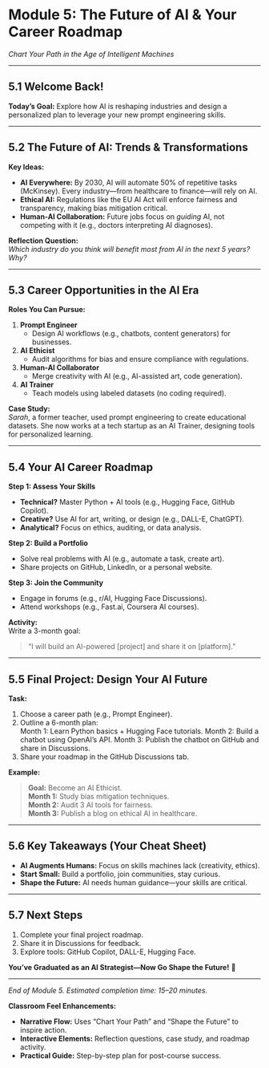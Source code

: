 # Module 5: The Future of AI & Your Career Roadmap  
*Chart Your Path in the Age of Intelligent Machines*  

---

## 5.1 Welcome Back!  
**Today’s Goal:** Explore how AI is reshaping industries and design a personalized plan to leverage your new prompt engineering skills.  

---

## 5.2 The Future of AI: Trends & Transformations  
**Key Ideas:**  
- **AI Everywhere:** By 2030, AI will automate 50% of repetitive tasks (McKinsey). Every industry—from healthcare to finance—will rely on AI.  
- **Ethical AI:** Regulations like the EU AI Act will enforce fairness and transparency, making bias mitigation critical.  
- **Human-AI Collaboration:** Future jobs focus on *guiding* AI, not competing with it (e.g., doctors interpreting AI diagnoses).  

**Reflection Question:**  
*Which industry do you think will benefit most from AI in the next 5 years? Why?*  

---

## 5.3 Career Opportunities in the AI Era  
**Roles You Can Pursue:**  
1. **Prompt Engineer**  
   - Design AI workflows (e.g., chatbots, content generators) for businesses.  
2. **AI Ethicist**  
   - Audit algorithms for bias and ensure compliance with regulations.  
3. **Human-AI Collaborator**  
   - Merge creativity with AI (e.g., AI-assisted art, code generation).  
4. **AI Trainer**  
   - Teach models using labeled datasets (no coding required).  

**Case Study:**  
*Sarah*, a former teacher, used prompt engineering to create educational datasets. She now works at a tech startup as an AI Trainer, designing tools for personalized learning.  

---

## 5.4 Your AI Career Roadmap  
**Step 1: Assess Your Skills**  
- **Technical?** Master Python + AI tools (e.g., Hugging Face, GitHub Copilot).  
- **Creative?** Use AI for art, writing, or design (e.g., DALL-E, ChatGPT).  
- **Analytical?** Focus on ethics, auditing, or data analysis.  

**Step 2: Build a Portfolio**  
- Solve real problems with AI (e.g., automate a task, create art).  
- Share projects on GitHub, LinkedIn, or a personal website.  

**Step 3: Join the Community**  
- Engage in forums (e.g., r/AI, Hugging Face Discussions).  
- Attend workshops (e.g., Fast.ai, Coursera AI courses).  

**Activity:**  
Write a 3-month goal:  
> “I will build an AI-powered [project] and share it on [platform].”  

---

## 5.5 Final Project: Design Your AI Future  
**Task:**  
1. Choose a career path (e.g., Prompt Engineer).  
2. Outline a 6-month plan:  
Month 1: Learn Python basics + Hugging Face tutorials.
Month 2: Build a chatbot using OpenAI’s API.
Month 3: Publish the chatbot on GitHub and share in Discussions.
3. Share your roadmap in the GitHub Discussions tab.  

**Example:**  
> **Goal:** Become an AI Ethicist.  
> **Month 1:** Study bias mitigation techniques.  
> **Month 2:** Audit 3 AI tools for fairness.  
> **Month 3:** Publish a blog on ethical AI in healthcare.  

---

## 5.6 Key Takeaways (Your Cheat Sheet)  
- **AI Augments Humans:** Focus on skills machines lack (creativity, ethics).  
- **Start Small:** Build a portfolio, join communities, stay curious.  
- **Shape the Future:** AI needs human guidance—your skills are critical.  

---

## 5.7 Next Steps  
1. Complete your final project roadmap.  
2. Share it in Discussions for feedback.  
3. Explore tools: GitHub Copilot, DALL-E, Hugging Face.  

**You’ve Graduated as an AI Strategist—Now Go Shape the Future!** 🚀  

---  
*End of Module 5. Estimated completion time: 15–20 minutes.*  

**Classroom Feel Enhancements:**  
- **Narrative Flow:** Uses “Chart Your Path” and “Shape the Future” to inspire action.  
- **Interactive Elements:** Reflection questions, case study, and roadmap activity.  
- **Practical Guide:** Step-by-step plan for post-course success.  
